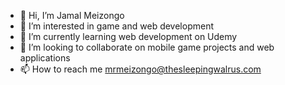- 👋 Hi, I’m Jamal Meizongo
- 👀 I’m interested in game and web development
- 🌱 I’m currently learning web development on Udemy
- 💞️ I’m looking to collaborate on mobile game projects and web applications
- 📫 How to reach me mrmeizongo@thesleepingwalrus.com

<!---
mrmeizongo/mrmeizongo is a ✨ special ✨ repository because its `README.md` (this file) appears on your GitHub profile.
You can click the Preview link to take a look at your changes.
--->
